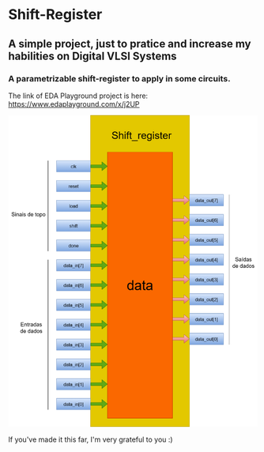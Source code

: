 # Shift-Register
## A simple project, just to pratice and increase my habilities on Digital VLSI Systems
### A parametrizable shift-register to apply in some circuits.

The link of EDA Playground project is here:
https://www.edaplayground.com/x/j2UP

![alt](https://github.com/MattGrossi12/My_Digital_Systems_IPs/blob/main/Ilustra%C3%A7%C3%A3o%20de%20topo.png)

If you've made it this far, I'm very grateful to you :)

